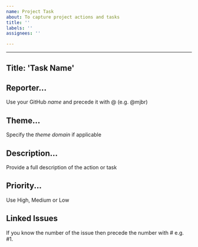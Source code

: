 ```yaml
---
name: Project Task
about: To capture project actions and tasks
title: ''
labels: ''
assignees: ''

---
```


---
Title: 'Task Name'
---

## Reporter...
Use your GitHub *name* and precede it with @ (e.g. @mjbr) 

## Theme...
Specify the *theme* *domain* if applicable 

## Description...
Provide a full description of the action or task

## Priority...
Use High, Medium or Low

## Linked Issues
If you know the number of the issue then precede the number with # e.g. #1.
